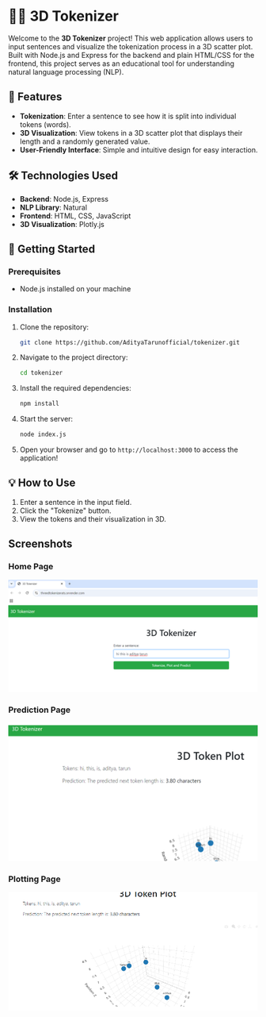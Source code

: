 
# 🧑‍💻 3D Tokenizer

Welcome to the **3D Tokenizer** project! This web application allows users to input sentences and visualize the tokenization process in a 3D scatter plot. Built with Node.js and Express for the backend and plain HTML/CSS for the frontend, this project serves as an educational tool for understanding natural language processing (NLP).

## 🌟 Features

- **Tokenization**: Enter a sentence to see how it is split into individual tokens (words).
- **3D Visualization**: View tokens in a 3D scatter plot that displays their length and a randomly generated value.
- **User-Friendly Interface**: Simple and intuitive design for easy interaction.

## 🛠️ Technologies Used

- **Backend**: Node.js, Express
- **NLP Library**: Natural
- **Frontend**: HTML, CSS, JavaScript
- **3D Visualization**: Plotly.js

## 🚀 Getting Started

### Prerequisites

- Node.js installed on your machine

### Installation

1. Clone the repository:
   ```bash
   git clone https://github.com/AdityaTarunofficial/tokenizer.git
   ```
2. Navigate to the project directory:
   ```bash
   cd tokenizer
   ```
3. Install the required dependencies:
   ```bash
   npm install
   ```
4. Start the server:
   ```bash
   node index.js
   ```
5. Open your browser and go to `http://localhost:3000` to access the application!

## 💡 How to Use

1. Enter a sentence in the input field.
2. Click the "Tokenize" button.
3. View the tokens and their visualization in 3D.

## Screenshots

### Home Page
![Homepage](./Homepage.png)

### Prediction Page
![Tokeniztion](./tokenization.png)

### Plotting Page
![Graph](./tokenplot.png)


